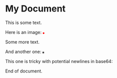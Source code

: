 
# My Document

This is some text.

Here is an image: ![A red dot](data:image/png;base64,iVBORw0KGgoAAAANSUhEUgAAAAUAAAAFCAYAAACNbyblAAAAHElEQVQI12P4//8/w38GIAXDIBKE0DHxgljNBAAO9TXL0Y4OHwAAAABJRU5ErkJggg==)

Some more text.

And another one: ![A blue square](data:image/jpeg;base64,/9j/4AAQSkZJRgABAQEAYABgAAD/2wBDAAgGBgcGBQgHBwcJCQgKDBQNDAsLDBkSEw8UHRofHh0aHBwgJC4nICIsIxwcKDcpLDAxNDQ0Hyc5PTgyPC4zNDL/2wBDAQkJCQwLDBgNDRgyIRwhMjIyMjIyMjIyMjIyMjIyMjIyMjIyMjIyMjIyMjIyMjIyMjIyMjIyMjIyMjIyMjIyMjL/wAARCAAFAAUDASIAAhEBAxEB/8QAFQABAQAAAAAAAAAAAAAAAAAAAAb/xAAgEAACAQMEAwAAAAAAAAAAAAABAgADBBESBSFBUSKR/8QAFAEBAAAAAAAAAAAAAAAAAAAAAP/EABQRAQAAAAAAAAAAAAAAAAAAAAD/2gAMAwEAAhEDEQA/AIXVAvLBYy2PSkKOwz0A9YgA//Z)

This one is tricky with potential newlines in base64:
![With Newlines](data:image/gif;base64,R0lGODlhAQABAIAAAP///wAAACH5BAEAAAAALAAAAAABAAEAAAICRAEAOw==
)

End of document.
    